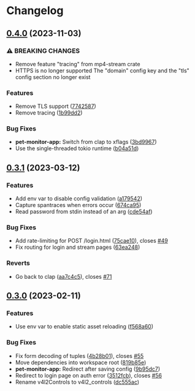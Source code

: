 # Changelog

## [0.4.0](https://github.com/Stonks3141/pet-monitor-app/compare/pet-monitor-app-v0.3.1...pet-monitor-app-v0.4.0) (2023-11-03)


### ⚠ BREAKING CHANGES

* Remove feature "tracing" from mp4-stream crate
* HTTPS is no longer supported The "domain" config key and the "tls" config section no longer exist

### Features

* Remove TLS support ([7742587](https://github.com/Stonks3141/pet-monitor-app/commit/7742587e7d81fb88461f996fce7667ccbf12d463))
* Remove tracing ([1b99dd2](https://github.com/Stonks3141/pet-monitor-app/commit/1b99dd20ca5a4b8988da310ad36d4e6678022848))


### Bug Fixes

* **pet-monitor-app:** Switch from clap to xflags ([3bd9967](https://github.com/Stonks3141/pet-monitor-app/commit/3bd9967043b90cee070d6b8e41456fd98ec2c15a))
* Use the single-threaded tokio runtime ([b04a51d](https://github.com/Stonks3141/pet-monitor-app/commit/b04a51d764963fd0aa1623834fb47532d295df0c))

## [0.3.1](https://github.com/Stonks3141/pet-monitor-app/compare/pet-monitor-app-v0.3.0...pet-monitor-app-v0.3.1) (2023-03-12)


### Features

* Add env var to disable config validation ([a179542](https://github.com/Stonks3141/pet-monitor-app/commit/a17954265d7ee0d1612efbc4462d8f7d5dc74a5b))
* Capture spantraces when errors occur ([674ca95](https://github.com/Stonks3141/pet-monitor-app/commit/674ca958cfb2dde1fa4010e5ee666fbb0ef25e7b))
* Read password from stdin instead of an arg ([cde54af](https://github.com/Stonks3141/pet-monitor-app/commit/cde54af670db1ff4ce9637e0e1c477c5def47983))


### Bug Fixes

* Add rate-limiting for POST /login.html ([75cae10](https://github.com/Stonks3141/pet-monitor-app/commit/75cae106d10764d358b8e91940826322e8f17daa)), closes [#49](https://github.com/Stonks3141/pet-monitor-app/issues/49)
* Fix routing for login and stream pages ([63ea248](https://github.com/Stonks3141/pet-monitor-app/commit/63ea2486aad9dfd2b911c7ebcbc8675324c6f2f5))


### Reverts

* Go back to clap ([aa7c4c5](https://github.com/Stonks3141/pet-monitor-app/commit/aa7c4c5031f3e082684fbf58c753b68eb9a06ffa)), closes [#71](https://github.com/Stonks3141/pet-monitor-app/issues/71)

## [0.3.0](https://github.com/Stonks3141/pet-monitor-app/compare/pet-monitor-app-v0.3.0...pet-monitor-app-v0.3.0) (2023-02-11)


### Features

* Use env var to enable static asset reloading ([f568a60](https://github.com/Stonks3141/pet-monitor-app/commit/f568a60a29c9501c569198572495bdfad9b67f11))


### Bug Fixes

* Fix form decoding of tuples ([4b28b01](https://github.com/Stonks3141/pet-monitor-app/commit/4b28b015863c761be351cd2001b2293f1afabf04)), closes [#55](https://github.com/Stonks3141/pet-monitor-app/issues/55)
* Move dependencies into workspace root ([819b85e](https://github.com/Stonks3141/pet-monitor-app/commit/819b85e879bba57a4cc781ce24b6ce112d4e3ebc))
* **pet-monitor-app:** Redirect after saving config ([9b95dc7](https://github.com/Stonks3141/pet-monitor-app/commit/9b95dc74bd2fb671fbcaf49a9a206f8f1844380c))
* Redirect to login page on auth error ([3512fcb](https://github.com/Stonks3141/pet-monitor-app/commit/3512fcbb2dea3b3e756c46b61c8c11ce5df7eb8f)), closes [#56](https://github.com/Stonks3141/pet-monitor-app/issues/56)
* Rename v4l2Controls to v4l2_controls ([dc555ac](https://github.com/Stonks3141/pet-monitor-app/commit/dc555ac9d06591bed8108b2ecf0f6aba6ea1da7b))
